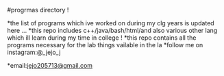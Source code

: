 #progrmas directory !

*the list of programs which ive worked on during my clg years is updated here ...
*this repo includes c++/java/bash/html/and also various other lang which ill learn during my time in college !
*this repo contains all the programs necessary for the lab things vailable in the la
*follow me on instagram:@_jejo_j

*email:jejo205713@gmail.com

